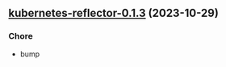 

## [kubernetes-reflector-0.1.3](https://github.com/truecharts/charts/compare/kubernetes-reflector-0.1.2...kubernetes-reflector-0.1.3) (2023-10-29)

### Chore

- bump
  
  